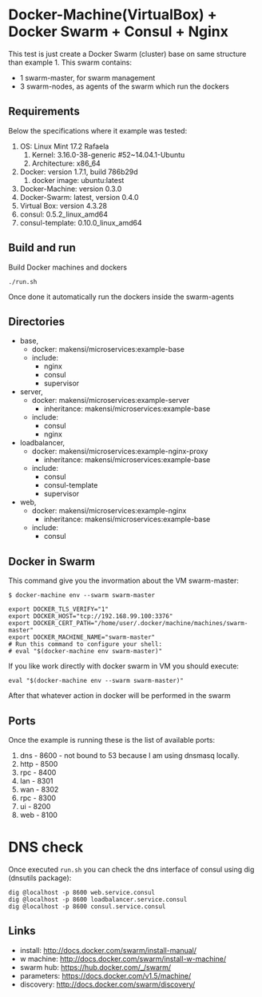 # Docker-Machine(VirtualBox) + Docker Swarm + Consul + Nginx

This test is just create a Docker Swarm (cluster) base on same structure than example 1. This swarm contains:
* 1 swarm-master, for swarm management
* 3 swarm-nodes, as agents of the swarm which run the dockers

## Requirements

Below the specifications where it example was tested:

1. OS: Linux Mint 17.2 Rafaela
	1. Kernel: 3.16.0-38-generic #52~14.04.1-Ubuntu 
	2. Architecture: x86_64
2. Docker: version 1.7.1, build 786b29d
	1. docker image: ubuntu:latest
3. Docker-Machine: version 0.3.0
4. Docker-Swarm: latest, version 0.4.0
5. Virtual Box: version 4.3.28
3. consul: 0.5.2_linux_amd64
4. consul-template: 0.10.0_linux_amd64

## Build and run

Build Docker machines and dockers
	
```shell
./run.sh
```

Once done it automatically run the dockers inside the swarm-agents

## Directories

* base, 
	* docker: makensi/microservices:example-base
	* include:
		* nginx
		* consul
		* supervisor
* server, 
	* docker: makensi/microservices:example-server
		* inheritance: makensi/microservices:example-base
	* include:
		* consul
		* nginx
* loadbalancer, 
	* docker: makensi/microservices:example-nginx-proxy
		* inheritance: makensi/microservices:example-base
	* include:
		* consul
		* consul-template
		* supervisor
* web, 
	* docker: makensi/microservices:example-nginx
		* inheritance: makensi/microservices:example-base
	* include:
		* consul

## Docker in Swarm

This command give you the invormation about the VM swarm-master:

```shell
$ docker-machine env --swarm swarm-master

export DOCKER_TLS_VERIFY="1"
export DOCKER_HOST="tcp://192.168.99.100:3376"
export DOCKER_CERT_PATH="/home/user/.docker/machine/machines/swarm-master"
export DOCKER_MACHINE_NAME="swarm-master"
# Run this command to configure your shell: 
# eval "$(docker-machine env swarm-master)"
```
If you like work directly with docker swarm in VM you should execute:

```shell
eval "$(docker-machine env --swarm swarm-master)"
```

After that whatever action in docker will be performed in the swarm

## Ports 


Once the example is running these is the list of available ports:

1. dns - 8600 - not bound to 53 because I am using dnsmasq locally.
2. http - 8500
3. rpc - 8400
4. lan - 8301
5. wan - 8302
6. rpc - 8300
7. ui - 8200
8. web - 8100

# DNS check

Once executed `run.sh` you can check the dns interface of consul using dig (dnsutils package):

```shell
dig @localhost -p 8600 web.service.consul
dig @localhost -p 8600 loadbalancer.service.consul
dig @localhost -p 8600 consul.service.consul
```

## Links

* install: http://docs.docker.com/swarm/install-manual/
* w machine: http://docs.docker.com/swarm/install-w-machine/
* swarm hub: https://hub.docker.com/_/swarm/
* parameters: https://docs.docker.com/v1.5/machine/
* discovery: http://docs.docker.com/swarm/discovery/
